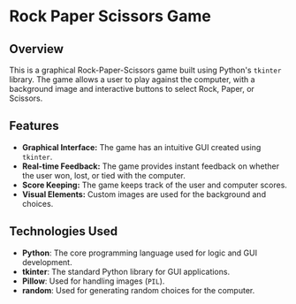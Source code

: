# Rock Paper Scissors Game

## Overview

This is a graphical Rock-Paper-Scissors game built using Python's `tkinter` library. The game allows a user to play against the computer, with a background image and interactive buttons to select Rock, Paper, or Scissors.

## Features

- **Graphical Interface:** The game has an intuitive GUI created using `tkinter`.
- **Real-time Feedback:** The game provides instant feedback on whether the user won, lost, or tied with the computer.
- **Score Keeping:** The game keeps track of the user and computer scores.
- **Visual Elements:** Custom images are used for the background and choices.

## Technologies Used

- **Python**: The core programming language used for logic and GUI development.
- **tkinter**: The standard Python library for GUI applications.
- **Pillow**: Used for handling images (`PIL`).
- **random**: Used for generating random choices for the computer.
